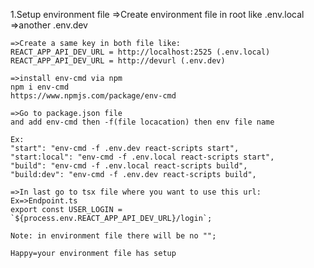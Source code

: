 1.Setup environment file
    =>Create environment file in root like .env.local
    =>another .env.dev

    =>Create a same key in both file like:
    REACT_APP_API_DEV_URL = http://localhost:2525 (.env.local)
    REACT_APP_API_DEV_URL = http://devurl (.env.dev)

    =>install env-cmd via npm 
    npm i env-cmd 
    https://www.npmjs.com/package/env-cmd

    =>Go to package.json file
    and add env-cmd then -f(file locacation) then env file name

    Ex:
    "start": "env-cmd -f .env.dev react-scripts start",
    "start:local": "env-cmd -f .env.local react-scripts start",
    "build": "env-cmd -f .env.local react-scripts build",
    "build:dev": "env-cmd -f .env.dev react-scripts build",

    =>In last go to tsx file where you want to use this url:
    Ex=>Endpoint.ts 
    export const USER_LOGIN = `${process.env.REACT_APP_API_DEV_URL}/login`;

    Note: in environment file there will be no "";

    Happy=your environment file has setup
